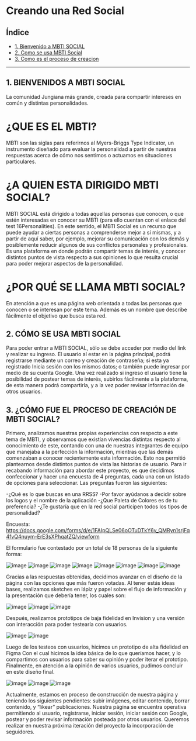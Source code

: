 # Creando una Red Social

## Índice

* [1. Bienvenido a MBTI SOCIAL](#1-BIENVENIDOS-A-MBTI-SOCIAL)
* [2. Como se usa MBTI Social](#2-CÓMO-SE-USA-MBTI-SOCIAL)
* [3. Como es el proceso de creacion ](#3-CÓMO-FUE-EL-PROCESO-DE-CREACIÓN-DE-MBTI-SOCIAL)


***

## 1. BIENVENIDOS A MBTI SOCIAL
La comunidad Jungiana más grande, creada para compartir intereses en común y distintas personalidades.

# ¿QUE ES EL MBTI?
MBTI son las siglas para referirnos al Myers-Briggs Type Indicator, un instrumento diseñado para evaluar la personalidad a partir de nuestras respuestas acerca de cómo nos sentimos o actuamos en situaciones particulares.

# ¿A QUIEN ESTA DIRIGIDO MBTI SOCIAL?
MBTI SOCIAL está dirigido a todas aquellas personas que conocen, o que estén interesadas en conocer su MBTI (para ello cuentan con el enlace del test 16Personalities).
En este sentido, el MBTI Social es un recurso que puede ayudar a ciertas personas a comprenderse mejor a sí mismas, y a partir de aquí saber, por ejemplo, mejorar su comunicación con los demás y posiblemente reducir algunos de sus conflictos personales y profesionales. 
Es una plataforma en donde podrán compartir temas de interés, y conocer distintos puntos de vista respecto a sus opiniones lo que resulta crucial para poder mejorar aspectos de la personalidad. 

# ¿POR QUÉ SE LLAMA MBTI SOCIAL? 
En atención a que es una página web orientada a todas las personas que conocen o se interesan por este tema. Además  es un nombre que describe fácilmente el objetivo que busca esta red.

## 2. CÓMO SE USA MBTI SOCIAL
Para poder entrar a MBTI SOCIAL, sólo se debe acceder por medio del link y realizar su ingreso.
El usuario al estar en la página principal, podrá registrarse mediante un correo y creación de contraseña; si esta ya registrado Inicia sesión con los mismos datos; o también puede ingresar por medio de su cuenta Google.
Una vez realizado si ingreso el usuario tiene la posibilidad de postear temas de interés, subirlos fácilmente a la plataforma, de esta manera podrá compartirla, y a la vez poder revisar información de otros usuarios.



## 3. ¿CÓMO FUE EL PROCESO DE CREACIÓN DE MBTI SOCIAL? 
Primero, analizamos nuestras propias experiencias con respecto a este tema de MBTI,  y observamos que existían vivencias distintas respecto al conocimiento de este, contando con una de nuestras integrantes de equipo que manejaba a la perfección la información, mientras que las demás comenzaban a conocer recientemente esta información. Esto nos permitió plantearnos desde distintos puntos de vista las historias de usuario.
Para ir recabando información para abordar este proyecto, es que decidimos confeccionar y hacer una encuesta de 4 preguntas, cada una con un listado de opciones para seleccionar. Las preguntas fueron las siguientes: 

-¿Qué es lo que buscas en una RRSS? 
-Por favor ayúdanos a decidir sobre los logos y el nombre de la aplicación 
-¿Que Paleta de Colores es de tu preferencia? 
-¿Te gustaría que en la red social participen todos los tipos de personalidad? 
 
Encuesta: https://docs.google.com/forms/d/e/1FAIpQLSe06oOTuDTkY6v_QMRyn1srjFq4fvQ4nuym-ErE3sXPhqatZQ/viewform

El formulario fue contestado por un total de 18 personas de la siguiente forma: 

![image](https://user-images.githubusercontent.com/66398028/90695834-38b38300-e249-11ea-9f4e-8b50568d2787.png)
![image](https://user-images.githubusercontent.com/66398028/90696092-af508080-e249-11ea-8912-173a3c18c966.png)
![image](https://user-images.githubusercontent.com/66398028/90696203-d6a74d80-e249-11ea-8627-961b4d74a027.png)
![image](https://user-images.githubusercontent.com/66398028/90696249-eb83e100-e249-11ea-922a-ca18bc10192f.png)
![image](https://user-images.githubusercontent.com/66398028/90696292-fd658400-e249-11ea-98cd-5c3a71d56bbc.png)
![image](https://user-images.githubusercontent.com/66398028/90696330-0fdfbd80-e24a-11ea-8888-25c635d39ee5.png)
![image](https://user-images.githubusercontent.com/66398028/90696362-238b2400-e24a-11ea-9210-2eb523e236e7.png)
![image](https://user-images.githubusercontent.com/66398028/90696426-34d43080-e24a-11ea-8eb8-79e211bc840f.png)


Gracias a las respuestas obtenidas, decidimos avanzar en el diseño de la página con las opciones que más fueron votadas.
Al tener estás ideas bases, realizamos sketches en lápiz y papel sobre el flujo de información y la presentación que debería tener, los cuales son: 

![image](https://user-images.githubusercontent.com/66398028/90696707-c479df00-e24a-11ea-9baf-8dc9f77c7d4b.png)
![image](https://user-images.githubusercontent.com/66398028/90696806-f9863180-e24a-11ea-82c0-fed92391ea8d.png)
![image](https://user-images.githubusercontent.com/66398028/90696858-17ec2d00-e24b-11ea-8ddd-2280213eb762.png)

Después, realizamos prototipos de baja fidelidad en Invision y una versión con interacción para poder testearla con usuarios. 

![image](https://user-images.githubusercontent.com/66398028/90696935-49fd8f00-e24b-11ea-8ddb-ad88942421f3.png)
![image](https://user-images.githubusercontent.com/66398028/90696966-5b469b80-e24b-11ea-9338-2db8b5cc521b.png)

Luego de los testeos con usuarios, hicimos un prototipo de alta fidelidad en Figma 
Con el cual hicimos la idea básica de lo que queríamos hacer, y lo compartimos con usuarios para saber su opinión y poder iterar el prototipo. 
Finalmente, en atención a la opinión de varios usuarios, pudimos concluir en este diseño final.

![image](https://user-images.githubusercontent.com/66398028/90697050-87621c80-e24b-11ea-80f6-8c510c5f2831.png)
![image](https://user-images.githubusercontent.com/66398028/90697101-9f39a080-e24b-11ea-9cae-62a4c48a72cf.png)
![image](https://user-images.githubusercontent.com/66398028/90697138-bd070580-e24b-11ea-82a1-6bb2118d8d67.png)

Actualmente, estamos en proceso de construcción de nuestra página y teniendo los siguientes pendientes: subir imágenes, editar contenido, borrar contenido, y “likear” publicaciones.
Nuestra página se encuentra operativa permitiendo al usuario, registrarse, iniciar sesión, iniciar sesión con Google, postear y poder revisar información posteada por otros usuarios.
Queremos realizar en nuestra próxima iteración del proyecto la incorporación de seguidores.


